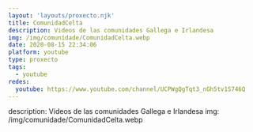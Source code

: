 ```yaml
---
layout: 'layouts/proxecto.njk'
title: ComunidadCelta
description: Videos de las comunidades Gallega e Irlandesa
img: /img/comunidade/ComunidadCelta.webp
date: 2020-08-15 22:34:06
platform: youtube
type: proxecto
tags:
  - youtube
redes:
  youtube: https://www.youtube.com/channel/UCPWgQgTqt3_nGh5tv1S746Q
---
```

description: Videos de las comunidades Gallega e Irlandesa
img: /img/comunidade/ComunidadCelta.webp
